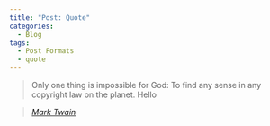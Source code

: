 ```yaml
---
title: "Post: Quote"
categories:
  - Blog
tags:
  - Post Formats
  - quote
---
```


> Only one thing is impossible for God: To find any sense in any copyright law on the planet.
> Hello
  
> <cite><a href="http://www.brainyquote.com/quotes/quotes/m/marktwain163473.html">Mark Twain</a></cite>